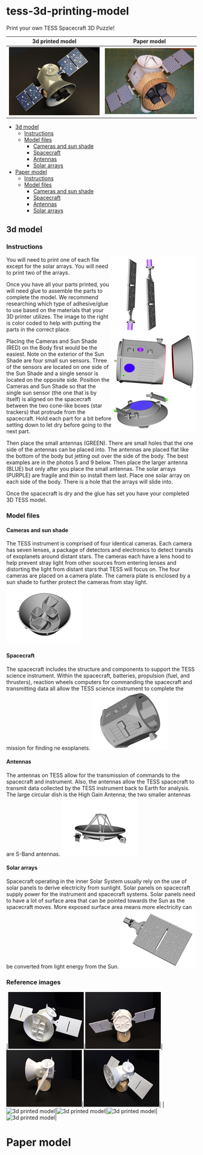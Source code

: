# tess-3d-printing-model
Print your own TESS Spacecraft 3D Puzzle!

3d printed model           |  Paper model
:-------------------------:|:-------------------------:
![3d printed model](/preview/tess_3d_model_1.jpg)  |  ![2d printed model](/preview/tess_paper_model_1.jpg)

* [3d model](#3d-model)
  * [Instructions](#instructions)
  * [Model files](#model-files)
      * [Cameras and sun shade](#cameras-and-sun-shade)
      * [Spacecraft](#spacecraft)
      * [Antennas](#antennas)
      * [Solar arrays](#solar-arrays)
* [Paper model](#paper-model)
  * [Instructions](#instructions)
  * [Model files](#model-files)
      * [Cameras and sun shade](#cameras-and-sun-shade)
      * [Spacecraft](#spacecraft)
      * [Antennas](#antennas)
      * [Solar arrays](#solar-arrays)
 

## 3d model

### Instructions
<img align="right" src="/preview/whole_model_put_together.jpg">

You will need to print one of each file except for the solar arrays. You will need to print two of the arrays.

Once you have all your parts printed, you will need glue to assemble the parts to complete the model. We recommend researching which type of adhesive/glue to use based on the materials that your 3D printer utilizes. The image to the right is color coded to help with putting the parts in the correct place.

Placing the Cameras and Sun Shade (RED) on the Body first would be the easiest. Note on the exterior of the Sun Shade are four small sun sensors. Three of the sensors are located on one side of the Sun Shade and a single sensor is located on the opposite side. Position the Cameras and Sun Shade so that the single sun sensor (the one that is by itself) is aligned on the spacecraft between the two cone-like boxes (star trackers) that protrude from the spacecraft. Hold each part for a bit before setting down to let dry before going to the next part.

Then place the small antennas (GREEN). There are small holes that the one side of the antennas can be placed into. The antennas are placed flat like the bottom of the body but jetting out over the side of the body. The best examples are in the photos 5 and 9 below. Then place the larger antenna (BLUE) but only after you place the small antennas.
The solar arrays (PURPLE) are fragile and thin so install them last. Place one solar array on each side of the body. There is a hole that the arrays will slide into.

Once the spacecraft is dry and the glue has set you have your completed 3D TESS model. 

### Model files

#### Cameras and sun shade
The TESS instrument is comprised of four identical cameras. Each camera has seven lenses, a package of detectors and electronics to detect transits of exoplanets around distant stars. The cameras each have a lens hood to help prevent stray light from other sources from entering lenses and distorting the light from distant stars that TESS will focus on. The four cameras are placed on a camera plate. The camera plate is enclosed by a sun shade to further protect the cameras from stay light.
[![Preview](preview/model_cone_1_200px.png)](3d-model-files/Cone.stl)

#### Spacecraft
The spacecraft includes the structure and components to support the TESS science instrument. Within the spacecraft, batteries, propulsion (fuel, and thrusters), reaction wheels computers for commanding the spacecraft and transmitting data all allow the TESS science instrument to complete the mission for finding ne exoplanets.
[![Preview](preview/model_body_1_200px.png)](3d-model-files/Body.stl)

#### Antennas

The antennas on TESS allow for the transmission of commands to the spacecraft and instrument. Also, the antennas allow the TESS spacecraft to transmit data collected by the TESS instrument back to Earth for analysis. The large circular dish is the High Gain Antenna; the two smaller antennas are S-Band antennas.
[![Preview](preview/model_antennas_1_200px.png)](3d-model-files/Antennas.stl)

#### Solar arrays
Spacecraft operating in the inner Solar System usually rely on the use of solar panels to derive electricity from sunlight. Solar panels on spacecraft supply power for the instrument and spacecraft systems. Solar panels need to have a lot of surface area that can be pointed towards the Sun as the spacecraft moves. More exposed surface area means more electricity can be converted from light energy from the Sun. 
[![Preview](preview/model_solar-panel_1_200px.png)](3d-model-files/SolarPanels.stl)

### Reference images
|![3d printed model](/preview/completed_model_1_200px.jpg)|![3d printed model](/preview/completed_model_2_200px.jpg)|![3d printed model](/preview/completed_model_3_200px.jpg)|![3d printed model](/preview/completed_model_4_200px.jpg)|
|![3d printed model](/preview/completed_color_1_200px.jpg)|![3d printed model](/preview/completed_color_2_200px.jpg)|![3d printed model](/preview/completed_colorl_3_200px.jpg)|![3d printed model](/preview/completed_color_4_200px.jpg)|


# Paper model



